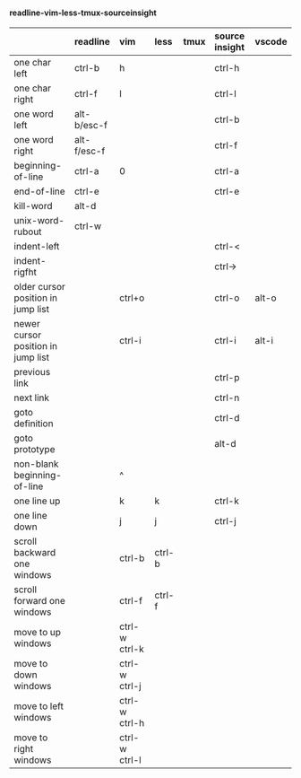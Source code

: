 #### readline-vim-less-tmux-sourceinsight

||readline|vim|less|tmux|source insight|vscode|
|:-|:-|:-|:-|:-|:-|:-|
|one char left|ctrl-b|h|||ctrl-h||
|one char right|ctrl-f|l|||ctrl-l||
|one word left|alt-b/esc-f||||ctrl-b||
|one word right|alt-f/esc-f||||ctrl-f||
|beginning-of-line|ctrl-a|0|||ctrl-a||
|end-of-line|ctrl-e||||ctrl-e||
|kill-word|alt-d||||||
|unix-word-rubout|ctrl-w||||||
|indent-left|||||ctrl-<||
|indent-rigfht|||||ctrl->||
|older cursor position in jump list||ctrl+o|||ctrl-o|alt-o|
|newer cursor position in jump list||ctrl-i|||ctrl-i|alt-i|
|previous link|||||ctrl-p||
|next link|||||ctrl-n||
|goto definition|||||ctrl-d||
|goto prototype|||||alt-d||
|non-blank beginning-of-line||^|||||
|one line up||k|k||ctrl-k||
|one line down||j|j||ctrl-j||
|scroll backward one windows||ctrl-b|ctrl-b|||
|scroll forward one windows||ctrl-f|ctrl-f|||
|move to up windows||ctrl-w ctrl-k|||||
|move to down windows||ctrl-w ctrl-j|||||
|move to left windows||ctrl-w ctrl-h|||||
|move to right windows||ctrl-w ctrl-l|||||
